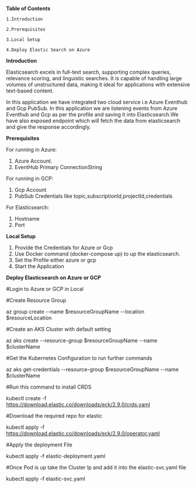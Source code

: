 **Table of Contents**

    1.Introduction

    2.Prerequisites

    3.Local Setup
    
    4.Deploy Elastic Search on Azure


**Introduction**

Elasticsearch excels in full-text search, supporting complex queries, 
relevance scoring, and linguistic searches.
It is capable of handling large volumes of unstructured data,
making it ideal for applications with extensive text-based content.

In this application we have integrated two cloud service i.e Azure Eventhub and Gcp PubSub.
In this application we are listening events from Azure Eventhub and Gcp as per the profile and saving 
it into Elasticsearch.We have also exposed endpoint which will fetch the data from elasticsearch and give the 
response accordingly.

**Prerequisites**

For running in Azure:
1. Azure Account.
2. EventHub Primary ConnectionString

For running in GCP:
1. Gcp Account
2.  PubSub Credentials like  topic,subscriptionId,projectId,credentials

For Elasticsearch:
1. Hostname
2. Port

**Local Setup**

1. Provide the Credentials for Azure or Gcp
2. Use Docker command (docker-compose up) to up the elasticsearch.
3. Set the Profile either azure or gcp
4. Start the Application 

**Deploy Elasticsearch on Azure or GCP**

#Login to Azure or GCP in Local




#Create Resource Group


az group create --name $resourceGroupName --location $resourceLocation

#Create an AKS Cluster with default setting


az aks create --resource-group $resourceGroupName --name $clusterName

#Get the Kubernetes Configuration to run further commands


az aks get-credentials --resource-group $resourceGroupName --name $clusterName

#Run this command to install CRDS


kubectl create -f https://download.elastic.co/downloads/eck/2.9.0/crds.yaml

#Download the required repo for elastic


kubectl apply -f https://download.elastic.co/downloads/eck/2.9.0/operator.yaml

#Apply the deployment File


kubectl apply -f elastic-deployment.yaml

#Once Pod is up take the Cluster Ip and add it into the elastic-svc.yaml file


kubectl apply -f elastic-svc.yaml




